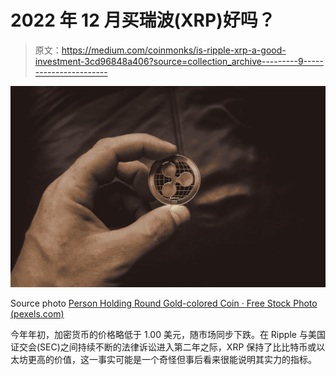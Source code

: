 # 2022 年 12 月买瑞波(XRP)好吗？

> 原文：<https://medium.com/coinmonks/is-ripple-xrp-a-good-investment-3cd96848a406?source=collection_archive---------9----------------------->

![](img/b7532b0714e60c08533c3bea5ee89329.png)

Source photo [Person Holding Round Gold-colored Coin · Free Stock Photo (pexels.com)](https://www.pexels.com/photo/person-holding-round-gold-colored-coin-1108313/)

今年年初，加密货币的价格略低于 1.00 美元，随市场同步下跌。在 Ripple 与美国证交会(SEC)之间持续不断的法律诉讼进入第二年之际，XRP 保持了比比特币或以太坊更高的价值，这一事实可能是一个奇怪但事后看来很能说明其实力的指标。